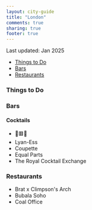 ```yaml
---
layout: city-guide
title: "London"
comments: true
sharing: true
footer: true
---
```


Last updated: Jan 2025

- [Things to Do](#Things-to-Do)
- [Bars](#Bars)
- [Restaurants](#Restaurants)


<a name="Things-to-Do"></a>
### Things to Do

<a name="Bars"></a>
### Bars
#### Cocktails
* 🔶🟥🔵
* Lyan-Ess
* Coupette
* Equal Parts
* The Royal Cocktail Exchange

<a name="Restaurants"></a>
### Restaurants
* Brat x Climpson's Arch
* Bubala Soho
* Coal Office 
